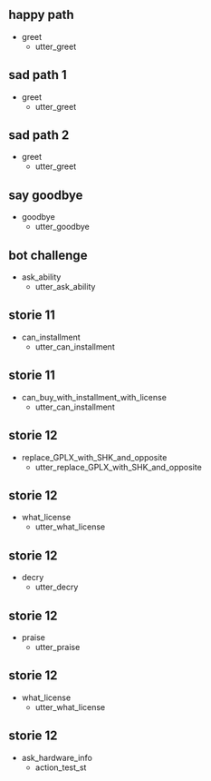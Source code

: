 ## happy path
* greet
  - utter_greet

## sad path 1
* greet
  - utter_greet

## sad path 2
* greet
  - utter_greet

## say goodbye
* goodbye
  - utter_goodbye

## bot challenge
* ask_ability
  - utter_ask_ability

## storie 11
* can_installment
  - utter_can_installment

## storie 11
* can_buy_with_installment_with_license
  - utter_can_installment

## storie 12
* replace_GPLX_with_SHK_and_opposite
  - utter_replace_GPLX_with_SHK_and_opposite

## storie 12
* what_license
  - utter_what_license

## storie 12
* decry
  - utter_decry

## storie 12
* praise
  - utter_praise

## storie 12
* what_license
  - utter_what_license

## storie 12
* ask_hardware_info
  - action_test_st
